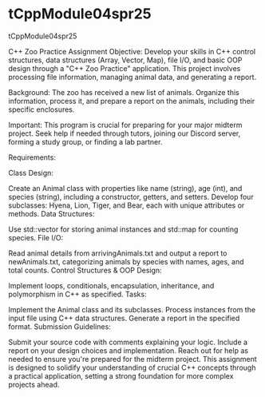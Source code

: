 # tCppModule04spr25
tCppModule04spr25

C++ Zoo Practice Assignment
Objective:
Develop your skills in C++ control structures, data structures (Array, Vector, Map), file I/O, and basic OOP design through a "C++ Zoo Practice" application. This project involves processing file information, managing animal data, and generating a report.

Background:
The zoo has received a new list of animals. Organize this information, process it, and prepare a report on the animals, including their specific enclosures.

Important:
This program is crucial for preparing for your major midterm project. Seek help if needed through tutors, joining our Discord server, forming a study group, or finding a lab partner.

Requirements:

Class Design:

Create an Animal class with properties like name (string), age (int), and species (string), including a constructor, getters, and setters.
Develop four subclasses: Hyena, Lion, Tiger, and Bear, each with unique attributes or methods.
Data Structures:

Use std::vector for storing animal instances and std::map for counting species.
File I/O:

Read animal details from arrivingAnimals.txt and output a report to newAnimals.txt, categorizing animals by species with names, ages, and total counts.
Control Structures & OOP Design:

Implement loops, conditionals, encapsulation, inheritance, and polymorphism in C++ as specified.
Tasks:

Implement the Animal class and its subclasses.
Process instances from the input file using C++ data structures.
Generate a report in the specified format.
Submission Guidelines:

Submit your source code with comments explaining your logic.
Include a report on your design choices and implementation.
Reach out for help as needed to ensure you're prepared for the midterm project.
This assignment is designed to solidify your understanding of crucial C++ concepts through a practical application, setting a strong foundation for more complex projects ahead.
